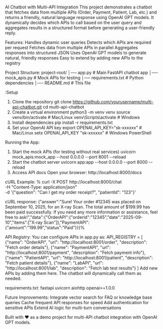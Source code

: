 AI Chatbot with Multi-API Integration
This project demonstrates a chatbot that fetches data from multiple APIs (Order, Payment, Patient, Lab, etc.) and returns a friendly, natural language response using OpenAI GPT models.
It dynamically decides which APIs to call based on the user query and aggregates results in a structured format before generating a user-friendly reply.

Features:
Handles dynamic user queries
Detects which APIs are required per request
Fetches data from multiple APIs in parallel
Aggregates responses into structured JSON
Uses OpenAI GPT models to generate natural, friendly responses
Easy to extend by adding new APIs to the registry

Project Structure:
project-root/
│── app.py              # Main FastAPI chatbot app
│── mock_apis.py        # Mock APIs for testing
│── requirements.txt    # Python dependencies
│── README.md           # This file

:Setup
1. Clone the repository
git clone https://github.com/yourusername/multi-api-chatbot.git
cd multi-api-chatbot
2. Create a virtual environment
python3 -m venv venv
source venv/bin/activate     # Mac/Linux
venv\Scripts\activate        # Windows
3. Install dependencies
pip install -r requirements.txt
4. Set your OpenAI API key
export OPENAI_API_KEY="sk-xxxxxx"   # Mac/Linux
setx OPENAI_API_KEY "sk-xxxxxx"     # Windows PowerShell

Running the App:
1. Start the mock APIs (for testing without real services)
uvicorn mock_apis:mock_app --host 0.0.0.0 --port 8001 --reload
2. Start the chatbot server
uvicorn app:app --host 0.0.0.0 --port 8000 --reload
3. Access API docs
Open your browser: http://localhost:8000/docs

cURL Example:
% curl -X POST http://localhost:8000/chat \
  -H "Content-Type: application/json" \
  -d '{"question": "Can I get my order receipt?", "patientId": "123"}'

cURL response:
{"answer":"Sure! Your order #12345 was placed on September 10, 2025, for an X-ray Scan. The total amount of $199.99 has been paid successfully. If you need any more information or assistance, feel free to ask!","data":{"OrderAPI":{"orderId":"12345","date":"2025-09-10","items":["X-ray Scan"]},"PaymentAPI":{"amount":"199.99","status":"Paid"}}}%                            

API Registry:
You can configure APIs in app.py as:
API_REGISTRY = [
    {"name": "OrderAPI", "url": "http://localhost:8001/order", "description": "Fetch order details"},
    {"name": "PaymentAPI", "url": "http://localhost:8001/payment", "description": "Fetch payment info"},
    {"name": "PatientAPI", "url": "http://localhost:8001/patient", "description": "Fetch patient details"},
    {"name": "LabAPI", "url": "http://localhost:8001/lab", "description": "Fetch lab test results"}
]
Add new APIs by adding them here. The chatbot will dynamically call them as needed.

requirements.txt:
fastapi
uvicorn
aiohttp
openai>=1.0.0

Future Improvements:
Integrate vector search for FAQ or knowledge base queries
Cache frequent API responses for speed
Add authentication for sensitive APIs
Extend AI logic for multi-turn conversations

Built with ❤️ as a demo project for multi-API chatbot integration with OpenAI GPT models.

